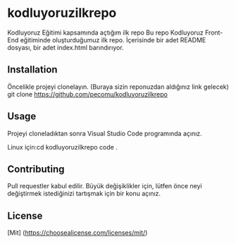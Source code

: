 # kodluyoruzilkrepo
Kodluyoruz Eğitimi kapsamında açtığım ilk repo
Bu repo Kodluyoruz Front-End eğitiminde oluşturduğumuz ilk repo. İçerisinde bir adet README dosyası, bir adet index.html barındırıyor.

## Installation 
Öncelikle projeyi clonelayın. (Buraya sizin reponuzdan aldığınız link gelecek)
git clone https://github.com/pecomu/kodluyoruzilkrepo

## Usage
Projeyi cloneladıktan sonra Visual Studio Code programında açınız.

Linux için:cd kodluyoruzilkrepo
code .

## Contributing
Pull requestler kabul edilir. Büyük değişiklikler için, lütfen önce neyi değiştirmek istediğinizi tartışmak için bir konu açınız.

## License
[Mit] (https://choosealicense.com/licenses/mit/)